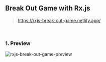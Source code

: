 ## Break Out Game with Rx.js 
> https://rxjs-break-out-game.netlify.app/  

<br/>

### 1. Preview
![rxjs-break-out-game-preview](https://user-images.githubusercontent.com/67793530/172020487-a2490582-cdff-4c8b-90c0-f7c95732c107.gif)
